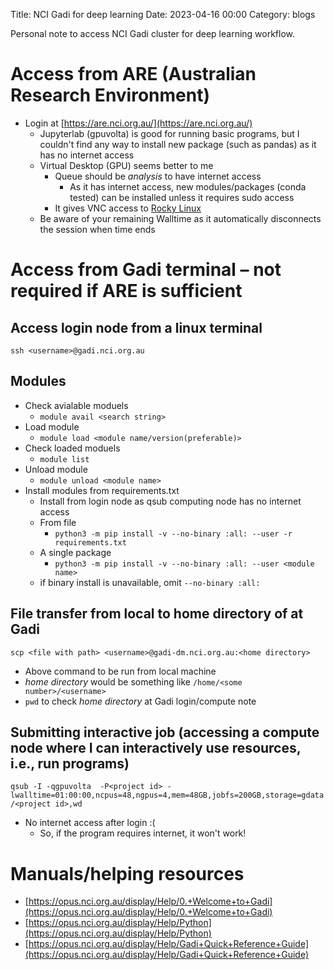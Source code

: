 Title: NCI Gadi for deep learning
Date: 2023-04-16 00:00
Category: blogs

Personal note to access NCI Gadi cluster for deep learning workflow.

# Access from ARE (Australian Research Environment)
- Login at [https://are.nci.org.au/](https://are.nci.org.au/)
    - Jupyterlab (gpuvolta) is good for running basic programs, but I couldn't find any way to install new package (such as pandas) as it has no internet access
    - Virtual Desktop (GPU) seems better to me
        - Queue should be *analysis* to have internet access
            - As it has internet access, new modules/packages (conda tested) can be installed unless it requires sudo access
        - It gives VNC access to [Rocky Linux](https://rockylinux.org/) 
    - Be aware of your remaining Walltime as it automatically disconnects the session when time ends

# Access from Gadi terminal &ndash; not required if ARE is sufficient
## Access login node from a linux terminal
`ssh <username>@gadi.nci.org.au`

## Modules
- Check avialable moduels
    - `module avail <search string>`
- Load module
    - `module load <module name/version(preferable)>`
- Check loaded moduels
    - `module list`
- Unload module
    - `module unload <module name>`
- Install modules from requirements.txt
    - Install from login node as qsub computing node has no internet access
    - From file
        - `python3 -m pip install -v --no-binary :all: --user -r requirements.txt`
    - A single package
        - `python3 -m pip install -v --no-binary :all: --user <module name>`
    - if binary install is unavailable, omit `--no-binary :all:`

## File transfer from local to home directory of at Gadi
`scp <file with path> <username>@gadi-dm.nci.org.au:<home directory>`

- Above command to be run from local machine
- *home directory* would be something like `/home/<some number>/<username>`
- `pwd` to check *home directory* at Gadi login/compute note

## Submitting interactive job (accessing a compute node where I can interactively use resources, i.e., run programs)
`qsub -I -qgpuvolta  -P<project id> -lwalltime=01:00:00,ncpus=48,ngpus=4,mem=48GB,jobfs=200GB,storage=gdata/<project id>,wd`

- No internet access after login :(
    - So, if the program requires internet, it won't work!

# Manuals/helping resources
- [https://opus.nci.org.au/display/Help/0.+Welcome+to+Gadi](https://opus.nci.org.au/display/Help/0.+Welcome+to+Gadi)
- [https://opus.nci.org.au/display/Help/Python](https://opus.nci.org.au/display/Help/Python)
- [https://opus.nci.org.au/display/Help/Gadi+Quick+Reference+Guide](https://opus.nci.org.au/display/Help/Gadi+Quick+Reference+Guide)